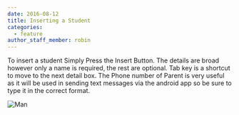 ```yaml
---
date: 2016-08-12
title: Inserting a Student
categories:
  - feature
author_staff_member: robin
---
```

To insert a student Simply Press the Insert Button. The details are broad however only a name is required, the rest are optional. Tab key is a shortcut to move to the next detail box. The Phone number of Parent is very useful as it will be used in sending text messages via the android app so be sure to type it in the correct format.


![Man](https://esms.github.io/ESMS/images/insert.png)

